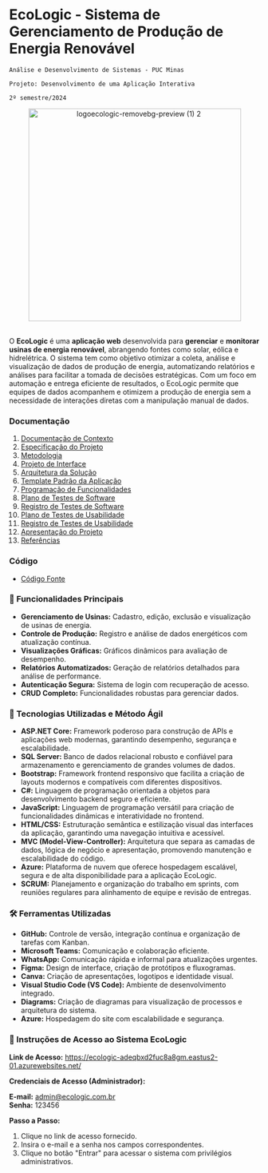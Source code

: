 # EcoLogic - Sistema de Gerenciamento de Produção de Energia Renovável
  
`Análise e Desenvolvimento de Sistemas - PUC Minas`

`Projeto: Desenvolvimento de uma Aplicação Interativa`

`2º semestre/2024`

<div align="center">
 
<img width="426" alt="logoecologic-removebg-preview (1) 2" src="https://github.com/user-attachments/assets/f0c84bf7-bc8f-48f9-8c69-fc76a477d473" />

</div>

<br>

O **EcoLogic** é uma **aplicação web** desenvolvida para **gerenciar** e **monitorar usinas de energia renovável**, abrangendo fontes como solar, eólica e hidrelétrica. O sistema tem como objetivo otimizar a coleta, análise e visualização de dados de produção de energia, automatizando relatórios e análises para facilitar a tomada de decisões estratégicas. Com um foco em automação e entrega eficiente de resultados, o EcoLogic permite que equipes de dados acompanhem e otimizem a produção de energia sem a necessidade de interações diretas com a manipulação manual de dados.

### Documentação
<ol>
<li><a href="docs/01-Documentação de Contexto.md"> Documentação de Contexto</a></li>
<li><a href="docs/02-Especificação do Projeto.md"> Especificação do Projeto</a></li>
<li><a href="docs/03-Metodologia.md"> Metodologia</a></li>
<li><a href="docs/04-Projeto de Interface.md"> Projeto de Interface</a></li>
<li><a href="docs/05-Arquitetura da Solução.md"> Arquitetura da Solução</a></li>
<li><a href="docs/06-Template Padrão da Aplicação.md"> Template Padrão da Aplicação</a></li>
<li><a href="docs/07-Programação de Funcionalidades.md"> Programação de Funcionalidades</a></li>
<li><a href="docs/08-Plano de Testes de Software.md"> Plano de Testes de Software</a></li>
<li><a href="docs/09-Registro de Testes de Software.md"> Registro de Testes de Software</a></li>
<li><a href="docs/10-Plano de Testes de Usabilidade.md"> Plano de Testes de Usabilidade</a></li>
<li><a href="docs/11-Registro de Testes de Usabilidade.md"> Registro de Testes de Usabilidade</a></li>
<li><a href="docs/12-Apresentação do Projeto.md"> Apresentação do Projeto</a></li>
<li><a href="docs/13-Referências.md"> Referências</a></li>
</ol>

### Código

- <a href="src/README.md"> Código Fonte</a>

### 🎯 Funcionalidades Principais
- **Gerenciamento de Usinas:** Cadastro, edição, exclusão e visualização de usinas de energia.
- **Controle de Produção:** Registro e análise de dados energéticos com atualização contínua.
- **Visualizações Gráficas:** Gráficos dinâmicos para avaliação de desempenho.
- **Relatórios Automatizados:** Geração de relatórios detalhados para análise de performance.
- **Autenticação Segura:** Sistema de login com recuperação de acesso.
- **CRUD Completo:** Funcionalidades robustas para gerenciar dados.

### 🚀 Tecnologias Utilizadas e Método Ágil
- **ASP.NET Core:** Framework poderoso para construção de APIs e aplicações web modernas, garantindo desempenho, segurança e escalabilidade.
- **SQL Server:** Banco de dados relacional robusto e confiável para armazenamento e gerenciamento de grandes volumes de dados.
- **Bootstrap:** Framework frontend responsivo que facilita a criação de layouts modernos e compatíveis com diferentes dispositivos.
- **C#:** Linguagem de programação orientada a objetos para desenvolvimento backend seguro e eficiente.
- **JavaScript:** Linguagem de programação versátil para criação de funcionalidades dinâmicas e interatividade no frontend.
- **HTML/CSS:** Estruturação semântica e estilização visual das interfaces da aplicação, garantindo uma navegação intuitiva e acessível.
- **MVC (Model-View-Controller):** Arquitetura que separa as camadas de dados, lógica de negócio e apresentação, promovendo manutenção e escalabilidade do código.
- **Azure:** Plataforma de nuvem que oferece hospedagem escalável, segura e de alta disponibilidade para a aplicação EcoLogic.
- **SCRUM:** Planejamento e organização do trabalho em sprints, com reuniões regulares para alinhamento de equipe e revisão de entregas.

### 🛠️ Ferramentas Utilizadas
- **GitHub:** Controle de versão, integração contínua e organização de tarefas com Kanban.
- **Microsoft Teams:** Comunicação e colaboração eficiente.
- **WhatsApp:** Comunicação rápida e informal para atualizações urgentes.
- **Figma:** Design de interface, criação de protótipos e fluxogramas.
- **Canva:** Criação de apresentações, logotipos e identidade visual.
- **Visual Studio Code (VS Code):** Ambiente de desenvolvimento integrado.
- **Diagrams:** Criação de diagramas para visualização de processos e arquitetura do sistema.
- **Azure:** Hospedagem do site com escalabilidade e segurança.

### 📲 Instruções de Acesso ao Sistema EcoLogic

**Link de Acesso:** https://ecologic-adeqbxd2fuc8a8gm.eastus2-01.azurewebsites.net/

**Credenciais de Acesso (Administrador):**

**E-mail:** admin@ecologic.com.br </br>
**Senha:** 123456 </br>

**Passo a Passo:**
1. Clique no link de acesso fornecido.
2. Insira o e-mail e a senha nos campos correspondentes.
3. Clique no botão "Entrar" para acessar o sistema com privilégios administrativos.



